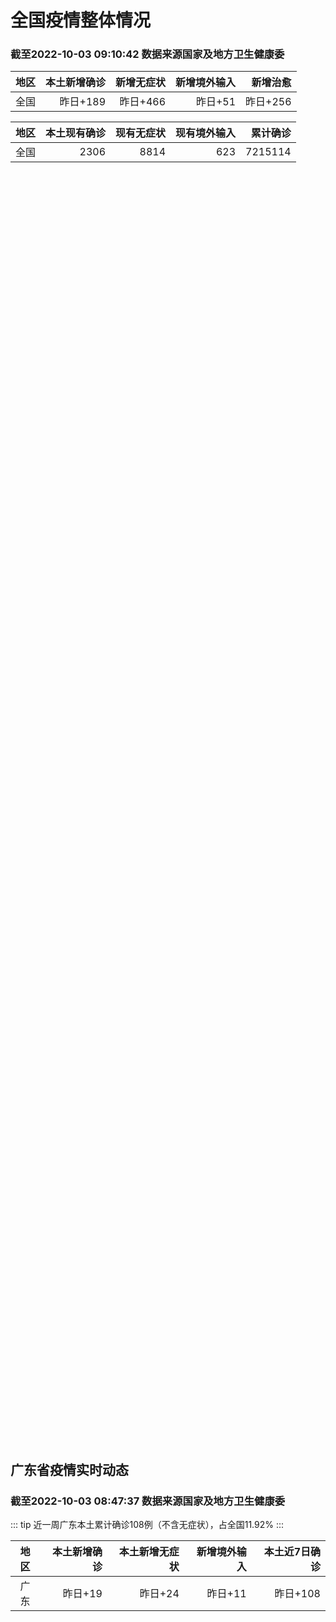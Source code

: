
# 全国疫情整体情况
### 截至2022-10-03 09:10:42 数据来源国家及地方卫生健康委

|地区|本土新增确诊|新增无症状|新增境外输入|新增治愈|
|:--:|---:|---:|---:|---:|
|全国|昨日+189|昨日+466|昨日+51|昨日+256|

|地区|本土现有确诊|现有无症状|现有境外输入|累计确诊|
|:--:|---:|---:|---:|---:|
|全国|2306|8814|623|7215114|

<div id="chinaDayModify" style="width:100%;height:500px;margin-bottom:10px;"></div>
<div id="chinaAddHistoryData" style="width:100%;height:500px;margin-bottom:10px;"></div>
<div id="chinaNowHistoryData" style="width:100%;height:500px;margin-bottom:10px;"></div>
<div id="chinaTotalHistoryData" style="width:100%;height:500px;margin-bottom:10px;"></div>


## 广东省疫情实时动态
### 截至2022-10-03 08:47:37 数据来源国家及地方卫生健康委

::: tip 近一周广东本土累计确诊108例（不含无症状），占全国11.92%
:::

|地区|本土新增确诊|本土新增无症状|新增境外输入|本土近7日确诊|
|:--:|---:|---:|---:|---:|
|广东|昨日+19|昨日+24|昨日+11|昨日+108|

<div id="guangdongModify" style="width:100%;height:500px;margin-bottom:10px;"></div>
<div id="guangdongTotalHistory" style="width:100%;height:500px;margin-bottom:10px;"></div>
<div id="guangzhouModifyHistory" style="width:100%;height:500px;margin-bottom:10px;"></div>


<script>
import * as echarts from 'echarts'
export default {
  mounted () {
    this.chartChDay = echarts.init(document.getElementById("chinaDayModify"), "dark")
,this.chartChAdd = echarts.init(document.getElementById("chinaAddHistoryData"), "dark")
,this.chartChNow = echarts.init(document.getElementById("chinaNowHistoryData"), "dark")
,this.chartChTotal = echarts.init(document.getElementById("chinaTotalHistoryData"), "dark")
,this.chartGdMod = echarts.init(document.getElementById("guangdongModify"), "dark")
,this.chartGdTotal = echarts.init(document.getElementById("guangdongTotalHistory"), "dark")
,this.chartGzMod = echarts.init(document.getElementById("guangzhouModifyHistory"), "dark")


    const option_gd_mod = {
      title: {
        text: '广东疫情新增趋势（人）'
      },
      tooltip: {
        trigger: 'axis'
      },
      legend: {
        data: ['本土新增确诊', '本土新增无症状', '新增境外输入']
      },
      grid: {
        left: '3%',
        right: '4%',
        bottom: '3%',
        containLabel: true
      },
      toolbox: {
        feature: {
          saveAsImage: {}
        }
      },
      xAxis: {
        type: 'category',
        boundaryGap: false,
        data: ["08.05","08.06","08.07","08.08","08.09","08.10","08.11","08.12","08.13","08.14","08.15","08.16","08.17","08.18","08.19","08.20","08.21","08.22","08.23","08.24","08.25","08.26","08.27","08.28","08.29","08.30","08.31","09.01","09.02","09.03","09.04","09.05","09.06","09.07","09.08","09.09","09.10","09.11","09.12","09.13","09.14","09.15","09.16","09.17","09.18","09.19","09.20","09.21","09.22","09.23","09.24","09.25","09.26","09.27","09.28","09.29","09.30","10.01","10.02",]
      },
      yAxis: {
        type: 'value'
      },
      series: [
        {
          name: '本土新增确诊',
          type: 'line',
          stack: 'Total',
          smooth: true,
          data: [11,12,37,25,39,25,22,12,14,12,9,9,6,6,8,9,9,7,17,4,4,6,13,10,24,25,40,55,65,79,63,43,42,27,36,26,15,17,7,6,5,5,3,2,1,0,3,1,2,5,6,7,12,4,18,16,22,17,19,]
        },
        {
          name: '本土新增无症状',
          type: 'line',
          stack: 'Total',
          smooth: true,
          data: [2,5,6,13,7,5,14,11,1,4,8,2,2,1,7,9,11,1,5,2,4,2,4,3,12,21,34,41,40,24,26,17,18,12,28,6,10,11,4,3,4,1,1,1,2,1,2,2,4,0,0,5,5,2,5,15,21,10,24,]
        },
        {
          name: '新增境外输入',
          type: 'line',
          stack: 'Total',
          smooth: true,
          data: [10,19,16,16,20,27,19,13,13,15,3,14,7,9,10,9,17,17,13,16,18,15,19,12,11,10,13,16,17,18,16,16,19,6,16,23,19,21,12,11,8,10,15,7,11,15,12,13,14,15,12,19,14,15,21,15,11,29,11,]
        }
      ]
    };

    const option_gd_total = {
      title: {
        text: '广东疫情概览（人）'
      },
      tooltip: {
        trigger: 'axis'
      },
      legend: {
        data: ['累计确诊', '累计治愈']
      },
      grid: {
        left: '3%',
        right: '4%',
        bottom: '3%',
        containLabel: true
      },
      toolbox: {
        feature: {
          saveAsImage: {}
        }
      },
      xAxis: {
        type: 'category',
        boundaryGap: false,
        data: ["08.05","08.06","08.07","08.08","08.09","08.10","08.11","08.12","08.13","08.14","08.15","08.16","08.17","08.18","08.19","08.20","08.21","08.22","08.23","08.24","08.25","08.26","08.27","08.28","08.29","08.30","08.31","09.01","09.02","09.03","09.04","09.05","09.06","09.07","09.08","09.09","09.10","09.11","09.12","09.13","09.14","09.15","09.16","09.17","09.18","09.19","09.20","09.21","09.22","09.23","09.24","09.25","09.26","09.27","09.28","09.29","09.30","10.01","10.02",]
      },
      yAxis: {
        type: 'value'
      },
      series: [
        {
          name: '累计确诊',
          type: 'line',
          stack: 'Total',
          smooth: true,
          data: [8243,8275,8328,8371,8430,8482,8523,8548,8575,8602,8614,8637,8650,8665,8683,8701,8727,8751,8781,8801,8822,8844,8879,8898,8933,8968,9021,9092,9174,9271,9350,9413,9474,9507,9559,9608,9642,9680,9699,9716,9729,9744,9762,9771,9783,9798,9813,9827,9843,9863,9881,9905,9931,9950,9991,10022,10055,10101,10131,]
        },
        {
          name: '累计治愈',
          type: 'line',
          stack: 'Total',
          smooth: true,
          data: [7973,8017,8032,8054,8075,8093,8105,8119,8142,8165,8183,8207,8225,8252,8268,8289,8323,8343,8367,8399,8430,8470,8507,8529,8561,8591,8620,8641,8671,8708,8725,8744,8775,8804,8831,8855,8888,8923,8959,9011,9075,9140,9140,9140,9140,9140,9140,9140,9529,9529,9529,9529,9529,9529,9529,9529,9529,9529,9529,]
        }
      ]
    };

    const option_gz_mod = {
      title: {
        text: '广州疫情新增趋势（人）'
      },
      tooltip: {
        trigger: 'axis'
      },
      legend: {
        data: ['本土新增确诊', '本土新增无症状']
      },
      grid: {
        left: '3%',
        right: '4%',
        bottom: '3%',
        containLabel: true
      },
      toolbox: {
        feature: {
          saveAsImage: {}
        }
      },
      xAxis: {
        type: 'category',
        boundaryGap: false,
        data: ["0805","0806","0807","0808","0809","0810","0811","0812","0813","0814","0815","0816","0817","0818","0819","0820","0821","0822","0823","0824","0825","0826","0827","0828","0829","0830","0831","0901","0902","0903","0904","0905","0906","0907","0908","0909","0910","0911","0912","0913","0914","0915","0916","0917","0918","0919","0920","0921","0922","0923","0924","0925","0926","0927","0928","0929","0930","1001","1002",]
      },
      yAxis: {
        type: 'value'
      },
      series: [
        {
          name: '本土新增确诊',
          type: 'line',
          stack: 'Total',
          smooth: true,
          data: [0,1,4,1,2,0,1,0,0,1,1,3,0,2,0,0,2,0,2,0,0,0,1,1,0,5,5,3,7,4,8,5,6,3,2,0,0,0,0,0,0,0,0,1,0,0,0,0,1,4,5,2,2,0,1,1,2,0,5,]
        },
        {
          name: '本土新增无症状',
          type: 'line',
          stack: 'Total',
          smooth: true,
          data: [0,0,1,0,0,1,0,0,0,0,0,0,1,0,0,0,2,0,0,0,0,0,1,1,0,0,4,2,3,0,1,3,1,1,0,0,0,0,0,0,0,0,1,0,1,0,1,2,4,0,0,0,1,1,0,2,0,0,3,]
        }
      ]
    };

    const option_ch_day  = {
      series: [
        {
          type: 'treemap',
          data: [
            {
              name: '本土新增确诊昨日+189',
              value: 189,
            },
            {
              name: '新增无症状昨日+466',
              value: 466,
            },
            {
              name: '新增境外输入昨日+51',
              value: 51,
            },
            {
              name: '新增治愈昨日+256',
              value: 256,
            },
          ]
        }
      ]
    };

    const option_ch_add = {
      title: {
        text: '新增疫情整体走势'
      },
      tooltip: {
        trigger: 'axis'
      },
      legend: {
        data: ['本土确诊', '无症状感染', '新增境外输入']
      },
      grid: {
        left: '3%',
        right: '4%',
        bottom: '3%',
        containLabel: true
      },
      toolbox: {
        feature: {
          saveAsImage: {}
        }
      },
      xAxis: {
        type: 'category',
        boundaryGap: false,
        data: ["08.03","08.04","08.05","08.06","08.07","08.08","08.09","08.10","08.11","08.12","08.13","08.14","08.15","08.16","08.17","08.18","08.19","08.20","08.21","08.22","08.23","08.24","08.25","08.26","08.27","08.28","08.29","08.30","08.31","09.01","09.02","09.03","09.04","09.05","09.06","09.07","09.08","09.09","09.10","09.11","09.12","09.13","09.14","09.15","09.16","09.17","09.18","09.19","09.20","09.21","09.22","09.23","09.24","09.25","09.26","09.27","09.28","09.29","09.30","10.01","10.02",]
      },
      yAxis: {
        type: 'value'
      },
      series: [
        {
          name: '本土确诊',
          type: 'line',
          stack: 'Total',
          smooth: true,
          data: [53,162,310,337,324,350,380,614,648,646,623,692,530,566,614,559,578,553,360,308,380,345,262,250,259,301,349,349,307,318,440,314,303,264,323,241,259,239,179,164,188,196,126,102,76,106,92,104,123,114,121,129,159,235,173,119,106,97,106,116,189,]
        },
        {
          name: '无症状感染',
          type: 'line',
          stack: 'Total',
          smooth: true,
          data: [241,248,275,399,483,478,572,1379,1203,1359,1844,1620,1838,2322,2810,2119,1591,1628,1464,1440,1261,1289,1239,1106,1035,1255,1368,1326,1596,1567,1379,1359,1249,1235,1247,1093,1033,994,959,785,727,762,823,746,505,930,715,525,485,512,627,624,601,597,636,625,526,625,549,432,466,]
        },
        {
          name: '新增境外输入',
          type: 'line',
          stack: 'Total',
          smooth: true,
          data: [58,60,51,53,56,49,64,86,56,58,61,78,61,71,68,44,61,49,67,74,33,45,50,50,48,51,33,43,61,55,62,70,46,46,57,39,42,51,55,62,54,41,41,59,64,48,55,48,43,51,54,59,58,60,72,75,64,59,66,63,51,]
        }
      ]
    };

    const option_ch_now = {
      title: {
        text: '现有疫情整体走势'
      },
      tooltip: {
        trigger: 'axis'
      },
      legend: {
        data: ['本土确诊', '无症状感染', '新增境外输入']
      },
      grid: {
        left: '3%',
        right: '4%',
        bottom: '3%',
        containLabel: true
      },
      toolbox: {
        feature: {
          saveAsImage: {}
        }
      },
      xAxis: {
        type: 'category',
        boundaryGap: false,
        data: ["08.03","08.04","08.05","08.06","08.07","08.08","08.09","08.10","08.11","08.12","08.13","08.14","08.15","08.16","08.17","08.18","08.19","08.20","08.21","08.22","08.23","08.24","08.25","08.26","08.27","08.28","08.29","08.30","08.31","09.01","09.02","09.03","09.04","09.05","09.06","09.07","09.08","09.09","09.10","09.11","09.12","09.13","09.14","09.15","09.16","09.17","09.18","09.19","09.20","09.21","09.22","09.23","09.24","09.25","09.26","09.27","09.28","09.29","09.30","10.01","10.02",]
      },
      yAxis: {
        type: 'value'
      },
      series: [
        {
          name: '本土确诊',
          type: 'line',
          stack: 'Total',
          smooth: true,
          data: [960,1012,1173,1412,1662,1965,2289,2838,3426,4020,4580,5196,5667,6140,6696,7061,7550,7749,7884,7679,7426,7132,7027,6660,6364,6101,5973,5834,5779,5658,5756,5636,5668,5670,5709,5713,5666,5575,5403,5083,4851,4714,4334,3681,3502,3293,3070,2881,2726,2606,2494,2477,2947,2404,2381,2378,2365,2359,2301,2314,2306,]
        },
        {
          name: '无症状感染',
          type: 'line',
          stack: 'Total',
          smooth: true,
          data: [588,611,599,597,608,596,607,633,636,648,652,677,680,704,716,699,693,700,699,712,660,632,621,597,568,547,510,501,519,530,551,562,559,557,571,548,560,560,567,568,566,563,550,565,586,572,576,577,571,577,564,563,552,558,585,613,632,610,608,631,623,]
        },
        {
          name: '新增境外输入',
          type: 'line',
          stack: 'Total',
          smooth: true,
          data: [5268,4972,4591,4396,4413,4468,4763,5571,6374,7355,9003,10303,11867,13876,16430,18156,19300,20038,20791,21414,21435,21470,21752,21618,21301,21326,21729,22052,22906,23471,23260,23287,23491,23860,24163,24009,23400,22660,22555,21919,21298,20832,20206,18729,18148,17756,17213,16241,14762,14010,13518,11627,11277,10573,10414,10373,10105,9829,9770,9618,8814,]
        }
      ]
    };

    const option_ch_total = {
      title: {
        text: '累计疫情整体走势'
      },
      tooltip: {
        trigger: 'axis'
      },
      legend: {
        data: ['确诊(含港澳台)', '死亡(含港澳台)']
      },
      grid: {
        left: '3%',
        right: '4%',
        bottom: '3%',
        containLabel: true
      },
      toolbox: {
        feature: {
          saveAsImage: {}
        }
      },
      xAxis: {
        type: 'category',
        boundaryGap: false,
        data: ["08.03","08.04","08.05","08.06","08.07","08.08","08.09","08.10","08.11","08.12","08.13","08.14","08.15","08.16","08.17","08.18","08.19","08.20","08.21","08.22","08.23","08.24","08.25","08.26","08.27","08.28","08.29","08.30","08.31","09.01","09.02","09.03","09.04","09.05","09.06","09.07","09.08","09.09","09.10","09.11","09.12","09.13","09.14","09.15","09.16","09.17","09.18","09.19","09.20","09.21","09.22","09.23","09.24","09.25","09.26","09.27","09.28","09.29","09.30","10.01","10.02",]
      },
      yAxis: {
        type: 'value'
      },
      series: [
        {
          name: '确诊(含港澳台)',
          type: 'line',
          stack: 'Total',
          smooth: true,
          data: [5240799,5264782,5287626,5308583,5331691,5348157,5372961,5398259,5422523,5445908,5468619,5491267,5508415,5532984,5559514,5584597,5609324,5633111,5656972,5675269,5703179,5733500,5762559,5790726,5817871,5846327,5868458,5901615,5938060,5974028,6009747,6044288,6080405,6106096,6144277,6187141,6223835,6259551,6296680,6330038,6356783,6404975,6455788,6502479,6545234,6585920,6626392,6655661,6701113,6748819,6792066,6833790,6872895,6912675,6942179,6988610,7037863,7083359,7127469,7171159,7215114,]
        },
        {
          name: '死亡(含港澳台)',
          type: 'line',
          stack: 'Total',
          smooth: true,
          data: [23782,23841,23899,23954,24001,24034,24055,24084,24129,24164,24207,24232,24258,24285,24322,24361,24401,24442,24471,24499,24525,24557,24603,24655,24699,24740,24766,24806,24836,24883,24927,24976,25019,25058,25088,25130,25171,25237,25275,25315,25354,25381,25428,25491,25553,25603,25671,25712,25744,25792,25868,26074,26132,26176,26244,26278,26330,26388,26446,26500,26568,]
        }
      ]
    };

    this.chartGdMod.setOption(option_gd_mod);
    this.chartGdTotal.setOption(option_gd_total);
    this.chartGzMod.setOption(option_gz_mod);
    this.chartChDay.setOption(option_ch_day);
    this.chartChAdd.setOption(option_ch_add);
    this.chartChNow.setOption(option_ch_now);
    this.chartChTotal.setOption(option_ch_total);

    window.onresize = () => {
      this.chartGdMod.resize()
      this.chartGdTotal.resize()
      this.chartGzMod.resize()
      this.chartChDay.resize()
      this.chartChAdd.resize()
      this.chartChNow.resize()
      this.chartChTotal.resize()
    }
  }
}
</script>

## 广东省各地区疫情情况

::: danger 123个中高风险地区
:::

|地区|本土新增确诊|本土新增无症状|本土近7日确诊|中高风险地区|
|:--:|---:|---:|---:|---:|
|深圳|+14|+18|+84|+115|
|广州|+5|+3|+11|0|
|东莞|0|+2|0|0|
|韶关|0|+1|+1|0|
|惠州|0|0|+5|+8|
|江门|0|0|+4|0|
|湛江|0|0|+3|0|
|揭阳|0|0|0|0|
|清远|0|0|0|0|
|阳江|0|0|0|0|
|河源|0|0|0|0|
|茂名|0|0|0|0|
|佛山|0|0|0|0|
|汕尾|0|0|0|0|
|肇庆|0|0|0|0|
|云浮|0|0|0|0|
|汕头|0|0|0|0|
|珠海|0|0|0|0|
|中山|0|0|0|0|
|梅州|0|0|0|0|
|潮州|0|0|0|0|


## 广东疫情热点动态

  
### 10-03 10:14
::: tip 10月2日12—24时东莞市新增1例外省输入无症状感染者
10月2日12—24时，我市新增1例外省输入无症状感染者，为10月2日0—12时我市报告的外省输入无症状感染者的密切接触者，在集中隔离发现，情况如下：无症状感染者：男，43岁，外省来莞货车司机。9月2...

信息来源：成都商报红星新闻

[阅读全文](https://h5.baike.qq.com/mobile/landing.html?docid=20221003A01TF700&isNews=1&adtag=wxjk.yqssc.yqdt)
:::

### 10-03 09:55
::: tip 韶关乐昌市一名省外入粤前已确诊病例同车司机核酸转为阳性
2022年10月2日，韶关乐昌市发现1名集中隔离管控中的密切接触者核酸检测阳性，该名阳性个案为“0930”前期确诊病例同乘货车司机，在省外入粤途经乐昌服务区时被落地管控，并作为核心密接者在9月29日至...

信息来源：南方都市报

[阅读全文](https://h5.baike.qq.com/mobile/landing.html?docid=20221003A01N7800&isNews=1&adtag=wxjk.yqssc.yqdt)
:::

### 10-03 09:33
::: tip 揭阳榕城一名人员新冠病毒核酸检测结果异常，复检为阴性
情 况 通 报2022年10月2日晚，榕城区发现一名人员新冠病毒核酸检测结果异常，立即启动疫情处置应急预案。经对该人员复采复检，检测结果为阴性。国庆假期人员流动密集，返榕人员要主动报备，主动落实核酸检...

信息来源：南方都市报

[阅读全文](https://h5.baike.qq.com/mobile/landing.html?docid=20221003A01HDT00&isNews=1&adtag=wxjk.yqssc.yqdt)
:::

### 10-03 09:30
::: tip 详情通报！2日深圳新增14例确诊病例、18例无症状感染者
文/羊城晚报全媒体记者 郑明达10月3日，记者从深圳市卫健委获悉，10月2日0-24时，深圳新增32例阳性病例，14例诊断为新冠肺炎确诊病例，18例诊断为新冠病毒无症状感染者。其中，在集中隔离观察人员...

信息来源：羊城派

[阅读全文](https://h5.baike.qq.com/mobile/landing.html?docid=20221003A01GKT00&isNews=1&adtag=wxjk.yqssc.yqdt)
:::

### 10-03 09:25
::: tip 深圳罗湖区、龙岗区多地调整疫情风险区
新时代新罗湖、深圳龙岗发布10月3日，深圳市罗湖区发布了第234-237号新型冠状病毒肺炎疫情防控指挥部办公室通告，龙岗区发布了第131号新型冠状病毒肺炎疫情防控指挥部办公室通告，涉及以下风险区调整：...

信息来源：北京日报客户端

[阅读全文](https://h5.baike.qq.com/mobile/landing.html?docid=20221003A01EU000&isNews=1&adtag=wxjk.yqssc.yqdt)
:::

### 10-03 09:20
::: tip 广东惠州惠城区：发现一例核酸检测初筛异常，对部分区域实行临时管控
“惠州发布”微信公众号消息，惠城区疫情防控工作领导小组办公室通告，10月3日，惠城区发现一例核酸检测初筛异常，根据当前疫情防控工作需要，按照国务院应对新型冠状病毒肺炎疫情联防联控机制综合组《新型冠状病...

信息来源：界面新闻

[阅读全文](https://h5.baike.qq.com/mobile/landing.html?docid=20221003A01DQU00&isNews=1&adtag=wxjk.yqssc.yqdt)
:::

### 10-03 09:13
::: tip 去过这些地方速申报！罗湖、龙岗发布通告，涉餐饮店、购物中心等
10月2日21:04

罗湖区发布通告

去过罗湖区东晓街道
松泉公寓17栋03号长腾潮州面馆的人员
请尽快申报...

深圳大件事

[阅读全文](https://mp.weixin.qq.com/s?__biz=MzA4NTczOTMzMQ==&mid=2651386821&idx=2&sn=02fa25e6f6ed9b885696fedd768250c1&chksm=842f01e9b35888ff0df7234f8d7d5057e556e951e1719cc3996ecb43b41adbaa19eaef5698d2&mpshare=1&scene=1&srcid=1003ZdP789VV8tzZJWsOIKdN&sharer_sharetime=1664760472384&sharer_shareid=cf6417681f1ab593d86f6816cedb531b&version=4.0.16.6007&platform=win#rd)
:::

### 10-03 09:10
::: tip 深圳10月2日新增本土新冠感染者32例，详情公布
深圳卫健委通报，10月2日0-24时，深圳新增32例阳性病例，14例诊断为新冠肺炎确诊病例，18例诊断为新冠病毒无症状感染者。其中，在集中隔离观察人员中发现21例，在居家隔离医学观察人员中发现7例，在...

信息来源：界面新闻

[阅读全文](https://h5.baike.qq.com/mobile/landing.html?docid=20221003A01BFG00&isNews=1&adtag=wxjk.yqssc.yqdt)
:::

### 10-03 08:56
::: tip 广东：昨日新增本土确诊病例19例
证券时报网讯，广东卫健委通报，10月2日0-24时，全省新增本土确诊病例19例（广州5例，深圳14例）；新增本土无症状感染者24例（广州3例，深圳18例，韶关1例，东莞2例）。全省新增境外输入确诊病例...

信息来源：证券时报

[阅读全文](https://h5.baike.qq.com/mobile/landing.html?docid=20221003A016WT00&isNews=1&adtag=wxjk.yqssc.yqdt)
:::

### 10-03 08:50
::: tip 广东10月2日新增本土确诊病例19例，本土无症状感染者24例
10月2日0-24时，全省新增本土确诊病例19例（广州5例，深圳14例）；新增本土无症状感染者24例（广州3例，深圳18例，韶关1例，东莞2例）。全省新增境外输入确诊病例11例（广州7例，深圳3例，佛...

信息来源：成都商报红星新闻

[阅读全文](https://h5.baike.qq.com/mobile/landing.html?docid=20221003A015PA00&isNews=1&adtag=wxjk.yqssc.yqdt)
:::

